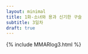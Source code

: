 ```yaml
---
layout: minimal
title: 1화-소녀와 용과 신기한 구슬
subtitle: 3일차
draft: true
---
```


{% include MMARlog3.html %}
